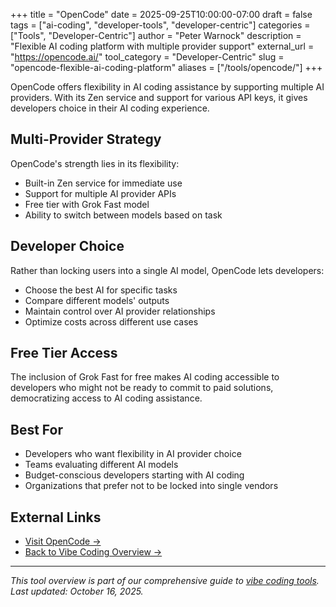 +++
title = "OpenCode"
date = 2025-09-25T10:00:00-07:00
draft = false
tags = ["ai-coding", "developer-tools", "developer-centric"]
categories = ["Tools", "Developer-Centric"]
author = "Peter Warnock"
description = "Flexible AI coding platform with multiple provider support"
external_url = "https://opencode.ai/"
tool_category = "Developer-Centric"
slug = "opencode-flexible-ai-coding-platform"
aliases = ["/tools/opencode/"]
+++

OpenCode offers flexibility in AI coding assistance by supporting multiple AI providers. With its Zen service and support for various API keys, it gives developers choice in their AI coding experience.

## Multi-Provider Strategy

OpenCode's strength lies in its flexibility:
- Built-in Zen service for immediate use
- Support for multiple AI provider APIs
- Free tier with Grok Fast model
- Ability to switch between models based on task

## Developer Choice

Rather than locking users into a single AI model, OpenCode lets developers:
- Choose the best AI for specific tasks
- Compare different models' outputs
- Maintain control over AI provider relationships
- Optimize costs across different use cases

## Free Tier Access

The inclusion of Grok Fast for free makes AI coding accessible to developers who might not be ready to commit to paid solutions, democratizing access to AI coding assistance.

## Best For

- Developers who want flexibility in AI provider choice
- Teams evaluating different AI models
- Budget-conscious developers starting with AI coding
- Organizations that prefer not to be locked into single vendors

## External Links

- [Visit OpenCode →](https://opencode.ai/)
- [Back to Vibe Coding Overview →](/posts/vibe-coding-revolution/)

---

*This tool overview is part of our comprehensive guide to [vibe coding tools](/posts/vibe-coding-revolution/). Last updated: October 16, 2025.*
